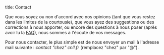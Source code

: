 title: Contact

Que vous soyez ou non d'accord avec nos opinions (tant que vous restez dans les
limites de la courtousie), que vous ayez des suggestions ou des corrections à
nous apporter, ou encore des questions à nous poser (après avoir lu la
[FAQ](/cnll/faq/)), nous sommes à l'écoute de vos messages.

Pour nous contacter, le plus simple est de nous envoyer un mail à l'adresse
mail suivante :
<em>contact "chez" cnll.fr</em> (remplacez "chez" par "@").
